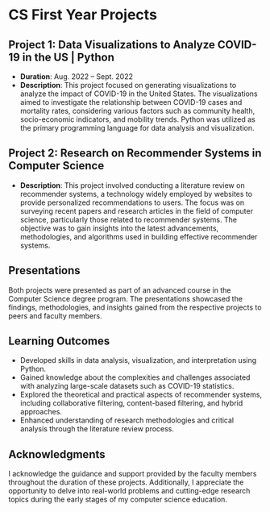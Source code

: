 # CS First Year Projects

## Project 1: Data Visualizations to Analyze COVID-19 in the US | Python
- **Duration**: Aug. 2022 – Sept. 2022
- **Description**: This project focused on generating visualizations to analyze the impact of COVID-19 in the United States. The visualizations aimed to investigate the relationship between COVID-19 cases and mortality rates, considering various factors such as community health, socio-economic indicators, and mobility trends. Python was utilized as the primary programming language for data analysis and visualization.

## Project 2: Research on Recommender Systems in Computer Science
- **Description**: This project involved conducting a literature review on recommender systems, a technology widely employed by websites to provide personalized recommendations to users. The focus was on surveying recent papers and research articles in the field of computer science, particularly those related to recommender systems. The objective was to gain insights into the latest advancements, methodologies, and algorithms used in building effective recommender systems.

## Presentations
Both projects were presented as part of an advanced course in the Computer Science degree program. The presentations showcased the findings, methodologies, and insights gained from the respective projects to peers and faculty members.

## Learning Outcomes
- Developed skills in data analysis, visualization, and interpretation using Python.
- Gained knowledge about the complexities and challenges associated with analyzing large-scale datasets such as COVID-19 statistics.
- Explored the theoretical and practical aspects of recommender systems, including collaborative filtering, content-based filtering, and hybrid approaches.
- Enhanced understanding of research methodologies and critical analysis through the literature review process.

## Acknowledgments
I acknowledge the guidance and support provided by the faculty members throughout the duration of these projects. Additionally, I appreciate the opportunity to delve into real-world problems and cutting-edge research topics during the early stages of my computer science education.
